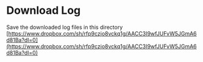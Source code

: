 # Download Log

Save the downloaded log files in this directory
[https://www.dropbox.com/sh/rfp9czjo8vckq1g/AACC3I9wfJUFvW5JGmA6d81Ba?dl=0](https://www.dropbox.com/sh/rfp9czjo8vckq1g/AACC3I9wfJUFvW5JGmA6d81Ba?dl=0)

  
